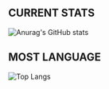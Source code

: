 ## CURRENT STATS
![Anurag's GitHub stats](https://github-readme-stats.vercel.app/api?username=yashlan&show_icons=true&theme=algolia)

## MOST LANGUAGE
![Top Langs](https://github-readme-stats.vercel.app/api/top-langs/?username=yashlan)


<!---
yashlan/yashlan is a ✨ special ✨ repository because its `README.md` (this file) appears on your GitHub profile.
You can click the Preview link to take a look at your changes.
--->
